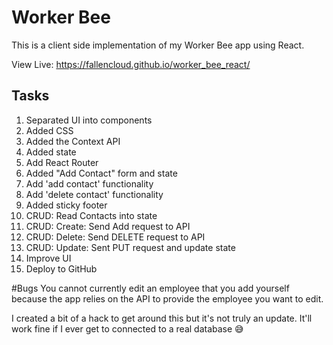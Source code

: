# Worker Bee

This is a client side implementation of my Worker Bee app using React.

View Live: https://fallencloud.github.io/worker_bee_react/

## Tasks

1. Separated UI into components
2. Added CSS
3. Added the Context API
4. Added state
5. Add React Router
6. Added "Add Contact" form and state
7. Add 'add contact' functionality
8. Add 'delete contact' functionality
9. Added sticky footer
10. CRUD: Read Contacts into state
11. CRUD: Create: Send Add request to API
12. CRUD: Delete: Send DELETE request to API
13. CRUD: Update: Sent PUT request and update state
14. Improve UI
15. Deploy to GitHub

#Bugs
You cannot currently edit an employee that you add yourself because the app relies on the API to provide the employee you want to edit.

I created a bit of a hack to get around this but it's not truly an update. It'll work fine if I ever get to connected to a real database 😅
